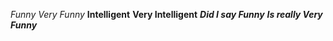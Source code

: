 *Funny*
_Very Funny_
**Intelligent**
__Very Intelligent__
***Did I say Funny***
___Is really Very Funny___
